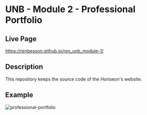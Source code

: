 # UNB - Module 2 - Professional Portfolio

## Live Page
https://renbesson.github.io/ren_unb_module-1/

## Description
This repository keeps the source code of the Horiseon's website.

## Example

![professional-portfolio](https://user-images.githubusercontent.com/46001916/199849307-93bc1d87-897a-4117-a151-5bdb57e8ee93.gif)
